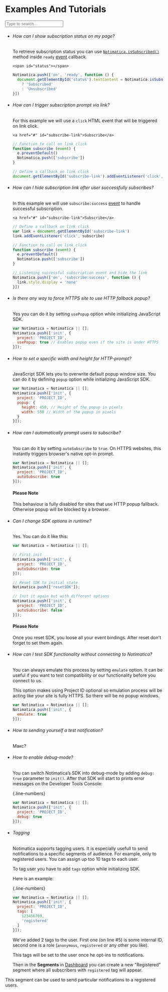 # Examples And Tutorials

<div class="faq">
<input class="faq-search" type="text" placeholder="Type to search...">

* ###### How can I show subscription status on my page?

  <div>

  To retrieve subscription status you can use [`Notimatica.isSubscribed()`](/docs/sdk-api#isSubscribed) method inside `ready` [event](/docs/sdk-events) callback.

  <div class="code-snippet">

  ```markup
  <span id="status"></span>
  ```

  ```javascript
  Notimatica.push(['on', 'ready', function () {
    document.getElementById('status').textContent = Notimatica.isSubscribed()
      ? 'Subscribed'
      : 'Unsubscribed'
  }])
  ```

  </div></div>

* ###### How can I trigger subscription prompt via link?

  <div>

  For this example we will use a `click` HTML event that will be triggered on link click.

  <div class="code-snippet">

  ```markup
  <a href="#" id="subscribe-link">Subscribe</a>
  ```

  ```javascript
  // Function to call on link click
  function subscribe (event) {
    e.preventDefault()
    Notimatica.push(['subscribe'])
  }

  // Define a callback on link click
  document.getElementById('subscribe-link').addEventListener('click', subscribe)
  ```

  </div></div>

* ###### How can I hide subscription link after user successfully subscribes?

  <div>

  In this example we will use `subscribe:success` [event](/docs/sdk-events) to handle successful subscription.

  <div class="code-snippet">

  ```markup
  <a href="#" id="subscribe-link">Subscribe</a>
  ```

  ```javascript  
  // Define a callback on link click
  var link = document.getElementById('subscribe-link')
  link.addEventListener('click', subscribe)

  // Function to call on link click
  function subscribe (event) {
    e.preventDefault()
    Notimatica.push(['subscribe'])
  }

  // Listening successful subscription event and hide the link
  Notimatica.push(['on', 'subscribe:success', function () {
    link.style.display = 'none'
  }])
  ```

  </div></div>

* ###### Is there any way to force HTTPS site to use HTTP fallback popup?

  <div>

  Yes you can do it by setting `usePopup` option while initializing JavaScript SDK.

  ```javascript
  var Notimatica = Notimatica || [];
  Notimatica.push(['init', {
    project: 'PROJECT_ID',
    usePopup: true // Enables popup even if the site is under HTTPS
  }]);
  ```

  </div>

* ###### How to set a specific width and height for HTTP-prompt?

  <div>

  JavaScript SDK lets you to overwrite default popup window size. You can do it by defining `popup` option while initializing JavaScript SDK.

  ```javascript
  var Notimatica = Notimatica || [];
  Notimatica.push(['init', {
    project: 'PROJECT_ID',
    popup: {
      height: 450, // Height of the popup in pixels
      width: 550 // Width of the popup in pixels
    }
  }]);
  ```

  </div>

* ###### How can I automatically prompt users to subscribe?

  <div>

  You can do it by setting `autoSubscribe` to `true`. On HTTPS websites, this instantly triggers browser's native opt-in prompt.

  ```javascript
  var Notimatica = Notimatica || [];
  Notimatica.push(['init', {
    project: 'PROJECT_ID',
    autoSubscribe: true
  }]);
  ```

  <div class="callout callout-warning" role="alert">

  #### Please Note

  This behaviour is fully disabled for sites that use HTTP popup fallback. Otherwise popup will be blocked by a browser.

  </div>

  </div>

* ###### Can I change SDK options in runtime?

  <div>

  Yes. You can do it like this:

  ```javascript
  var Notimatica = Notimatica || [];

  // First init
  Notimatica.push(['init', {
    project: 'PROJECT_ID',
    autoSubscribe: true
  }]);

  // Reset SDK to initial state
  Notimatica.push(['resetSDK']);

  // Init it again but with different options
  Notimatica.push(['init', {
    project: 'PROJECT_ID',
    autoSubscribe: false
  }]);
  ```

  <div class="callout callout-warning" role="alert">

  #### Please Note

  Once you reset SDK, you loose all your event bindings. After reset don't forget to set them again.

  </div>

  </div>

* ###### How can I test SDK functionality without connecting to Notimatica?

  <div>

  You can always emulate this process by setting `emulate` option. It can be useful if you want to test compatibility or our functionality before you connect to us.

  This option makes using Project ID optional so emulation process will be acting like your site is fully HTTPS. So there will be no popup windows.

  ```javascript
  var Notimatica = Notimatica || [];
  Notimatica.push(['init', {
    emulate: true
  }]);
  ```

  </div>

* ###### How to sending yourself a test notification?

  <div>

  Макс?

  </div>

* ###### How to enable debug-mode?

  <div>

   You can switch Notimatica’s SDK into debug-mode by adding `debug: true` parameter to `init()`. After that SDK will start to prints error messages on the Developer Tools Console: 

  {.line-numbers}
  ```javascript
  var Notimatica = Notimatica || [];
  Notimatica.push(['init', {
    project: 'PROJECT_ID',
    debug: true
  }]);
  ```

  </div>

* ###### Tagging

  <div>

  Notimatica supports tagging users. It is especially usefull to send notifications to a specific segments of audience. For example, only to registered users. You can assign up too 10 tags to each user.

  To tag user you have to add `tags` option while initializing SDK.

  Here is an example:

  {.line-numbers}
  ```javascript
  var Notimatica = Notimatica || [];
  Notimatica.push(['init', {
    project: 'PROJECT_ID',
    tags: [
      123456789,
      'registered'
    ]
  }]);
  ```

  We've added 2 tags to the user. First one (on line #5) is some internal ID, second one is a role (`anonymous`, `registered` or any other you like).

  This tags will be set to the user once he opt-ins to notifications.

  Then in the **Segments** in [Dashboard](https://notimatica.io) you can create a new "Registered" segment where all subscribers with `registered` tag will appear.

 This segment can be used to send particular notifications to a registered users.
  </div>

</div>
